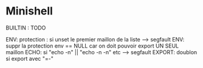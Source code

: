 # Minishell

BUILTIN : TODO 

ENV: protection : si unset le premier maillon de la liste --> segfault
ENV: suppr la protection env == NULL car on doit pouvoir export UN SEUL maillon
ECHO: si "echo -n" || "echo -n -n" etc --> segfault
EXPORT: doublon si export avec "=-"

